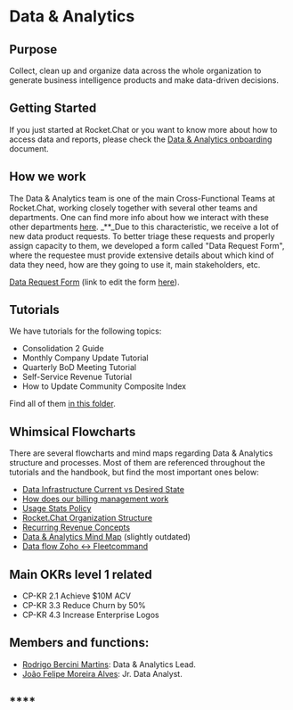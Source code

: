 # Data & Analytics

## **Purpose**

Collect, clean up and organize data across the whole organization to generate business intelligence products and make data-driven decisions.

## **Getting Started**

If you just started at Rocket.Chat or you want to know more about how to access data and reports, please check the [Data & Analytics onboarding](https://docs.google.com/document/d/1jCzboMPQ-4pAZZ4zPKBn5yRbw1IkIVRwVbwahEMQExQ/) document.

## How we work

The Data & Analytics team is one of the main Cross-Functional Teams at Rocket.Chat, working closely together with several other teams and departments. One can find more info about how we interact with these other departments [here](https://handbook.rocket.chat/company/operations-team/data-and-analytics/data-as-a-cross-functional-team). _\*\*_Due to this characteristic, we receive a lot of new data product requests. To better triage these requests and properly assign capacity to them, we developed a form called "Data Request Form", where the requestee must provide extensive details about which kind of data they need, how are they going to use it, main stakeholders, etc.

[Data Request Form](https://forms.clickup.com/f/40cp1-10874/VXGIT5GC5694DYWC3Y) \(link to edit the form [here](https://app.clickup.com/4207297/v/fm/40cp1-10874)\).

## Tutorials

We have tutorials for the following topics:

* Consolidation 2 Guide
* Monthly Company Update Tutorial
* Quarterly BoD Meeting Tutorial
* Self-Service Revenue Tutorial
* How to Update Community Composite Index

Find all of them [in this folder](https://drive.google.com/drive/u/0/folders/18NYfsLUPQiB1I77C27iq9fPwn0b9H1OC).

## Whimsical Flowcharts

There are several flowcharts and mind maps regarding Data & Analytics structure and processes. Most of them are referenced throughout the tutorials and the handbook, but find the most important ones below:

* [Data Infrastructure Current vs Desired State](https://whimsical.com/data-infrastructure-HWkBGEJeQmbiMLdNwVwfTT)
* [How does our billing management work](https://whimsical.com/subscriptions-event-mapping-DfSr9a1Kcj9uuQk5ncFvYP@7YNFXnKbZA8f7NgYjPNjV)
* [Usage Stats Policy](https://whimsical.com/usage-stats-policy-QhprF4JPtojUGkEXZ5F3jS@2Ux7TurymMYC2SmMob2B)
* [Rocket.Chat Organization Structure](https://whimsical.com/rocket-chat-org-Fn9P7srScNYfWjTdCuAmpo@2Ux7TurymN1SMWpX8rKL)
* [Recurring Revenue Concepts](https://whimsical.com/recurring-revenue-concepts-C7ffhDEB3oUsBeCiPeNr2j)
* [Data & Analytics Mind Map](https://whimsical.com/data-analytics-mind-map-LE1qQE5AygB67niR3hLdqM) \(slightly outdated\)
* [Data flow Zoho &lt;-&gt; Fleetcommand](https://whimsical.com/crm-fc-hubspot-FpcRowPYqXpxjyaRG1Lmx)

## **Main OKRs level 1 related**

* CP-KR 2.1 Achieve $10M ACV
* CP-KR 3.3 Reduce Churn by 50%
* CP-KR 4.3 Increase Enterprise Logos

## Members and functions:

* [Rodrigo Bercini Martins](https://open.rocket.chat/direct/rodrigomartins): Data & Analytics Lead.
* [João Felipe Moreira Alves](https://open.rocket.chat/direct/joao.moreira): Jr. Data Analyst.

## \*\*\*\*

